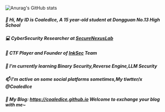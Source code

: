 ![Anurag's GitHub stats](https://github-readme-stats.vercel.app/api?username=r1ng-0&show_icons=true)
##### 👋 Hi, My ID is CoaledIce, A 15 year-old student at Dongguan No.13 High School 
##### 💻 CyberSecurity Researcher at [SecureNexusLab](https://securenexuslab.github.io)
##### 🚩 CTF Player and Founder of [InkSec](https://github.com/InkSecurity) Team
##### 🌱 I'm currently learning Binary Security,Reverse Engine,LLM Security
##### 📫 I'm active on some social platforms sometimes,My tiwtter/x @CoaledIce
##### 👋 My Blog: https://coaledice.github.io Welcome to exchange your blog with me~


